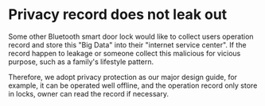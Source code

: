 # Privacy record does not leak out

Some other Bluetooth smart door lock would like to collect users operation record and store this "Big Data" into their "internet service center". If the record happen to leakage or someone collect this malicious for vicious purpose, such as a family's lifestyle pattern. 

Therefore, we adopt privacy protection as our major design guide, for example, it can be operated well offline, and the operation record only store in locks, owner can read the record if necessary.